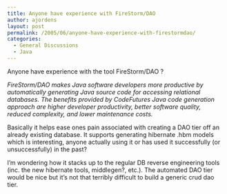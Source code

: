 ```yaml
---
title: Anyone have experience with FireStorm/DAO
author: ajordens
layout: post
permalink: /2005/06/anyone-have-experience-with-firestormdao/
categories:
  - General Discussions
  - Java
---
```

Anyone have experience with the tool FireStorm/DAO ?

*FireStorm/DAO makes Java software developers more productive by automatically generating Java source code for accessing relational databases. The benefits provided by CodeFutures Java code generation approach are higher developer productivity, better software quality, reduced complexity, and lower maintenance costs.*

Basically it helps ease ones pain associated with creating a DAO tier off an already existing database. It supports generating hibernate .hbm models which is interesting, anyone actually using it or has used it successfully (or unsuccessfully) in the past?

I&#8217;m wondering how it stacks up to the regular DB reverse engineering tools (inc. the new hibernate tools, middlegen?, etc.). The automated DAO tier would be nice but it&#8217;s not that terribly difficult to build a generic crud dao tier.